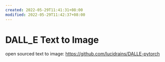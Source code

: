 ```yaml
---
created: 2022-05-29T11:41:31+08:00
modified: 2022-05-29T11:42:37+08:00
---
```


# DALL_E Text to Image

open sourced text to image:
https://github.com/lucidrains/DALLE-pytorch

